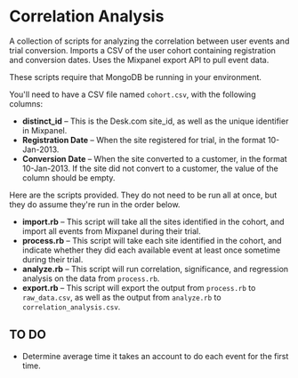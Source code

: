Correlation Analysis
====================

A collection of scripts for analyzing the correlation between user events and trial conversion. Imports a CSV of the user cohort containing registration and conversion dates. Uses the Mixpanel export API to pull event data.

These scripts require that MongoDB be running in your environment.

You'll need to have a CSV file named `cohort.csv`, with the following columns:

* **distinct\_id** – This is the Desk.com site\_id, as well as the unique identifier in Mixpanel.
* **Registration Date** – When the site registered for trial, in the format 10-Jan-2013.
* **Conversion Date** – When the site converted to a customer, in the format 10-Jan-2013. If the site did not convert to a customer, the value of the column should be empty.

Here are the scripts provided. They do not need to be run all at once, but they do assume they're run in the order below.

* **import.rb** – This script will take all the sites identified in the cohort, and import all events from Mixpanel during their trial.
* **process.rb** – This script will take each site identified in the cohort, and indicate whether they did each available event at least once sometime during their trial.
* **analyze.rb** – This script will run correlation, significance, and regression analysis on the data from `process.rb`.
* **export.rb** – This script will export the output from `process.rb` to `raw_data.csv`, as well as the output from `analyze.rb` to `correlation_analysis.csv`.

TO DO
-----

* Determine average time it takes an account to do each event for the first time.